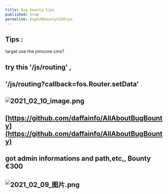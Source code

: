 ```yaml
---
title: bug bounty tips
published: true
permalink: bug%20bounty%20tips
---
```


## Tips : 
target use the pimcore cms?
## try this '/js/routing' ,
## '/js/routing?callback=fos.Router.setData'
## ![2021_02_10_image.png](https://cdn.logseq.com/%2F7aa8ab99-753a-4230-847b-43a1c3a3ef47d08bec32-d287-4c48-938c-2dff22fb98ae2021_02_10_image.png?Expires=4766545973&Signature=jGyaHtkAG9EOs3r0rBtNj-AHAinxXQv~~lvgSxyZ8PO7XjfAVV1no3KlxhShXb5g6IjwdSM9wSyrcQlhSCNZu2gQiDpOUH0fLHQJRILx1h0CuZrDkwzNWGZcFhDImuu-BllI5sLd9v5rs1-1jJDYJpiHa5mJ8s2pc5HuqPkCaZzXRawGjxrDYQxQFzZPiRtQ7wnCRJvVGY4xszmjrhfOXI44ydPN5Iil2nHt5fbSrrk6T5NoG-d3R4DBUpjEbcDkvWh7ooIrYQ6E7Pvrm15QbSXu4S52BAn2TFWdjrJPpeql9xuCVfc-rL51DlLXDNlLTbiphZIPFGeOGWC-mfXBZw__&Key-Pair-Id=APKAJE5CCD6X7MP6PTEA)
## [https://github.com/daffainfo/AllAboutBugBounty](https://github.com/daffainfo/AllAboutBugBounty)
##
## got admin informations and path,etc,, Bounty €300
##
##
## ![2021_02_09_图片.png](https://cdn.logseq.com/%2F7aa8ab99-753a-4230-847b-43a1c3a3ef4756b93857-11bc-490e-9953-22c80177c7612021_02_09_%E5%9B%BE%E7%89%87.png?Expires=4766460210&Signature=a1WxmMLvh7mGFisXl0km4HK7ifbFwoXXb74sf1Q9GO8w04OXIrbhb2ju8l4WPhnuuAieM1opYlPXS9ThOYgbnde6QP-ciXF5YUhzLK~6i3ZeFO-y~qzSwJER59XW9GtNEOGViQPLUWPGOwBa~a5D2F2BGXgFs538Z1vR48QrHhus6dL~vG2Oc2xM7XYN6j7hWmk~AjHgEyZanaxNAwE01M50tgOFvUk6G6kj3NWCzTaGDMDuMJQH3C6ruQQjBsPUs5I2WBMysvy9lT8SAvBINpwCn3T8idWzORymRyop302XMuhQoaKwu62rHxbNCS8FmVXhApljaf4SzjsKUHMtcQ__&Key-Pair-Id=APKAJE5CCD6X7MP6PTEA)
##
##
##
